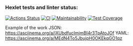 ### Hexlet tests and linter status:

[![Actions Status](https://github.com/ymeu/frontend-project-46/workflows/hexlet-check/badge.svg)](https://github.com/ymeu/frontend-project-46/actions)
[![CI](https://github.com/ymeu/frontend-project-46/actions/workflows/gendiff.yml/badge.svg)](https://github.com/ymeu/frontend-project-46/actions/workflows/gendiff.yml)
[![Maintainability](https://api.codeclimate.com/v1/badges/5d57649d06b0f446da42/maintainability)](https://codeclimate.com/github/ymeu/frontend-project-46/maintainability)
[![Test Coverage](https://api.codeclimate.com/v1/badges/5d57649d06b0f446da42/test_coverage)](https://codeclimate.com/github/ymeu/frontend-project-46/test_coverage)

Example of the work
JSON:
https://asciinema.org/a/jXUbdfucImjmBI4r3TpAtoJOf
YAML:
https://asciinema.org/a/MEdN4To5JbujpH0OKEkqGO1qz
